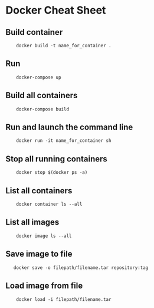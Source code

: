 # Docker Cheat Sheet

## Build container

```
    docker build -t name_for_container .
```

## Run

```
    docker-compose up
```

## Build all containers

```
    docker-compose build
```

## Run and launch the command line

```
    docker run -it name_for_container sh
```

## Stop all running containers

```
    docker stop $(docker ps -a)
```

## List all containers

```
    docker container ls --all
```

## List all images

```
    docker image ls --all
```	

## Save image to file

```
​   docker save -o filepath/filename.tar repository:tag
```	

## Load image from file

```
    docker load -i filepath/filename.tar
```



